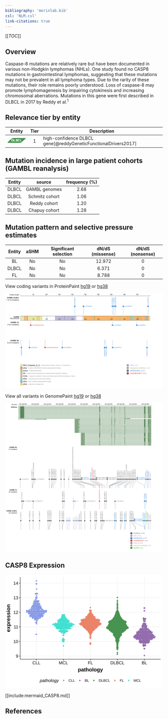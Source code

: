 ```yaml
---
bibliography: 'morinlab.bib'
csl: 'NLM.csl'
link-citations: true
---
```

[[_TOC_]]

## Overview

Caspase-8 mutations are relatively rare but have been documented in various non-Hodgkin lymphomas (NHLs). One study found no CASP8 mutations in gastrointestinal lymphomas, suggesting that these mutations may not be prevalent in all lymphoma types. Due to the rarity of these mutations, their role remains poorly understood. Loss of caspase-8 may promote lymphomagenesis by impairing cytokinesis and increasing chromosomal aberrations.
Mutations in this gene were first described in DLBCL in 2017 by Reddy et al.<sup>1</sup>


## Relevance tier by entity

|Entity|Tier|Description               |
|:------:|:----:|--------------------------|
|![DLBCL](images/icons/DLBCL_tier1.png) |1   |high-confidence DLBCL gene[@reddyGeneticFunctionalDrivers2017]|

## Mutation incidence in large patient cohorts (GAMBL reanalysis)

|Entity|source        |frequency (%)|
|:------:|:--------------:|:-------------:|
|DLBCL |GAMBL genomes |2.68         |
|DLBCL |Schmitz cohort|1.06         |
|DLBCL |Reddy cohort  |1.20         |
|DLBCL |Chapuy cohort |1.28         |

## Mutation pattern and selective pressure estimates

|Entity|aSHM|Significant selection|dN/dS (missense)|dN/dS (nonsense)|
|:------:|:----:|:---------------------:|:----------------:|:----------------:|
|BL    |No  |No                   |12.972          |0               |
|DLBCL |No  |No                   | 6.371          |0               |
|FL    |No  |No                   | 8.788          |0               |




View coding variants in ProteinPaint [hg19](https://morinlab.github.io/LLMPP/GAMBL/CASP8_protein.html)  or [hg38](https://morinlab.github.io/LLMPP/GAMBL/CASP8_protein_hg38.html)

![](images/proteinpaint/CASP8_NM_001228.svg)

View all variants in GenomePaint [hg19](https://morinlab.github.io/LLMPP/GAMBL/CASP8.html)  or [hg38](https://morinlab.github.io/LLMPP/GAMBL/CASP8_hg38.html)

![](images/proteinpaint/CASP8.svg)

## CASP8 Expression
![](images/gene_expression/CASP8_by_pathology.svg)

[[include:mermaid_CASP8.md]]

## References


<!-- ORIGIN: reddyGeneticFunctionalDrivers2017 -->
<!-- DLBCL: reddyGeneticFunctionalDrivers2017 -->
